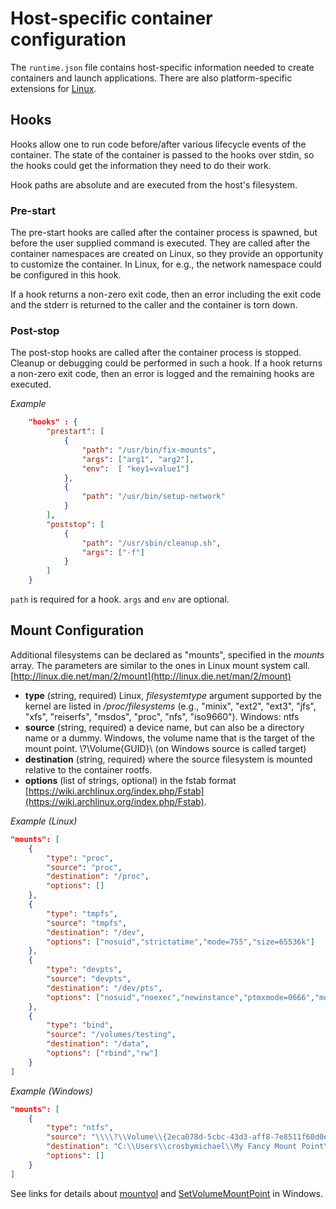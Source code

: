 # Host-specific container configuration

The `runtime.json` file contains host-specific information needed to create containers and launch applications.
There are also platform-specific extensions for [Linux](runtime-linux.md).

## Hooks

Hooks allow one to run code before/after various lifecycle events of the container.
The state of the container is passed to the hooks over stdin, so the hooks could get the information they need to do their work.

Hook paths are absolute and are executed from the host's filesystem.

### Pre-start

The pre-start hooks are called after the container process is spawned, but before the user supplied command is executed.
They are called after the container namespaces are created on Linux, so they provide an opportunity to customize the container.
In Linux, for e.g., the network namespace could be configured in this hook.

If a hook returns a non-zero exit code, then an error including the exit code and the stderr is returned to the caller and the container is torn down.

### Post-stop

The post-stop hooks are called after the container process is stopped. Cleanup or debugging could be performed in such a hook.
If a hook returns a non-zero exit code, then an error is logged and the remaining hooks are executed.

*Example*

```json
    "hooks" : {
        "prestart": [
            {
                "path": "/usr/bin/fix-mounts",
                "args": ["arg1", "arg2"],
                "env":  [ "key1=value1"]
            },
            {
                "path": "/usr/bin/setup-network"
            }
        ],
        "poststop": [
            {
                "path": "/usr/sbin/cleanup.sh",
                "args": ["-f"]
            }
        ]
    }
```

`path` is required for a hook. `args` and `env` are optional.

## Mount Configuration

Additional filesystems can be declared as "mounts", specified in the *mounts* array. The parameters are similar to the ones in Linux mount system call. [http://linux.die.net/man/2/mount](http://linux.die.net/man/2/mount)

* **type** (string, required) Linux, *filesystemtype* argument supported by the kernel are listed in */proc/filesystems* (e.g., "minix", "ext2", "ext3", "jfs", "xfs", "reiserfs", "msdos", "proc", "nfs", "iso9660"). Windows: ntfs
* **source** (string, required) a device name, but can also be a directory name or a dummy. Windows, the volume name that is the target of the mount point. \\?\Volume\{GUID}\ (on Windows source is called target)
* **destination** (string, required) where the source filesystem is mounted relative to the container rootfs.
* **options** (list of strings, optional) in the fstab format [https://wiki.archlinux.org/index.php/Fstab](https://wiki.archlinux.org/index.php/Fstab).

*Example (Linux)*

```json
"mounts": [
    {
        "type": "proc",
        "source": "proc",
        "destination": "/proc",
        "options": []
    },
    {
        "type": "tmpfs",
        "source": "tmpfs",
        "destination": "/dev",
        "options": ["nosuid","strictatime","mode=755","size=65536k"]
    },
    {
        "type": "devpts",
        "source": "devpts",
        "destination": "/dev/pts",
        "options": ["nosuid","noexec","newinstance","ptmxmode=0666","mode=0620","gid=5"]
    },
    {
        "type": "bind",
        "source": "/volumes/testing",
        "destination": "/data",
        "options": ["rbind","rw"]
    }
]
```

*Example (Windows)*

```json
"mounts": [
    {
        "type": "ntfs",
        "source": "\\\\?\\Volume\\{2eca078d-5cbc-43d3-aff8-7e8511f60d0e}\\",
        "destination": "C:\\Users\\crosbymichael\\My Fancy Mount Point\\",
        "options": []
    }
]
```

See links for details about [mountvol](http://ss64.com/nt/mountvol.html) and [SetVolumeMountPoint](https://msdn.microsoft.com/en-us/library/windows/desktop/aa365561(v=vs.85).aspx) in Windows.
